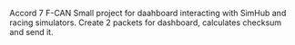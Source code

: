 Accord 7 F-CAN
Small project for daahboard interacting with SimHub and racing simulators.
Create 2 packets for dashboard, calculates checksum and send it.
